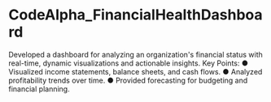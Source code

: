# CodeAlpha_FinancialHealthDashboard
Developed a dashboard for analyzing an organization's financial status with real-time, dynamic visualizations and actionable insights.
Key Points:
● Visualized income statements, balance sheets, and cash flows.
● Analyzed profitability trends over time.
● Provided forecasting for budgeting and financial planning.
 
